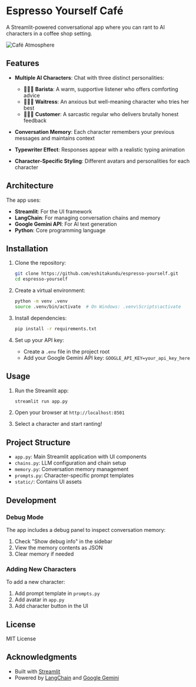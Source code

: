 # Espresso Yourself Café

A Streamlit-powered conversational app where you can rant to AI characters in a coffee shop setting.

![Café Atmosphere](app/static/bg.png)

## Features

- **Multiple AI Characters**: Chat with three distinct personalities:
  - 🧑🏻‍🍳 **Barista**: A warm, supportive listener who offers comforting advice
  - 🧍🏻‍♀️ **Waitress**: An anxious but well-meaning character who tries her best
  - 🧑🏻‍🦰 **Customer**: A sarcastic regular who delivers brutally honest feedback

- **Conversation Memory**: Each character remembers your previous messages and maintains context
- **Typewriter Effect**: Responses appear with a realistic typing animation
- **Character-Specific Styling**: Different avatars and personalities for each character

## Architecture

The app uses:
- **Streamlit**: For the UI framework
- **LangChain**: For managing conversation chains and memory
- **Google Gemini API**: For AI text generation
- **Python**: Core programming language

## Installation

1. Clone the repository:
   ```bash
   git clone https://github.com/eshitakundu/espresso-yourself.git
   cd espresso-yourself
   ```

2. Create a virtual environment:
   ```bash
   python -m venv .venv
   source .venv/bin/activate  # On Windows: .venv\Scripts\activate
   ```

3. Install dependencies:
   ```bash
   pip install -r requirements.txt
   ```

4. Set up your API key:
   - Create a `.env` file in the project root
   - Add your Google Gemini API key: `GOOGLE_API_KEY=your_api_key_here`

## Usage

1. Run the Streamlit app:
   ```bash
   streamlit run app.py
   ```

2. Open your browser at `http://localhost:8501`

3. Select a character and start ranting!

## Project Structure

- `app.py`: Main Streamlit application with UI components
- `chains.py`: LLM configuration and chain setup
- `memory.py`: Conversation memory management
- `prompts.py`: Character-specific prompt templates
- `static/`: Contains UI assets

## Development

### Debug Mode

The app includes a debug panel to inspect conversation memory:
1. Check "Show debug info" in the sidebar
2. View the memory contents as JSON
3. Clear memory if needed

### Adding New Characters

To add a new character:
1. Add prompt template in `prompts.py`
2. Add avatar in `app.py`
3. Add character button in the UI

## License

MIT License

## Acknowledgments

- Built with [Streamlit](https://streamlit.io/)
- Powered by [LangChain](https://www.langchain.com/) and [Google Gemini](https://deepmind.google/technologies/gemini/)
